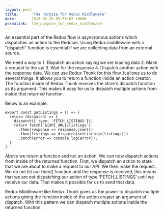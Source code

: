 ```yaml
---
layout: post
title:      "The Purpose for Redux Middleware"
date:       2018-02-20 03:33:07 +0000
permalink:  the_purpose_for_redux_middleware
---
```



An essential part of the Redux flow is asyncronous actions which dispatches an action to the Reducer. Using Redux middleware with a "dispatch" function is essential if we are collecting data from an external source.

We need a way to 1. Dispatch an action saying we are loading data 2.  Make a request to the api 3.  Wait for the response 4. Dispatch another action with the response data. We can use Redux Thunk for this flow. It allows us to do several things. It allows you to return a function inside an action creator. The function inside of Redux Thunk receives the store's dispatch function as its argument. This makes it easy for us to dispatch multiple actions from inside that returned function. 

Below is an example: 

```
export const getListings = () => {
  return (dispatch) => {
    dispatch({ type: 'FETCH_LISTINGS'});
    return fetch(`${API_URL}/listings`)
      .then(response => response.json())
      .then(listings => dispatch(setListings(listings)))
      .catch(error => console.log(error));
  }
}

```

Above we return a function and not an action. We can now dispatch actions from inside of the returned function.  First, we dispatch an action to state that we are about to make a request to our API. We then make the request. We do not hit our then() function until the response is received, this means that we are not dispatching our action of type 'FETCH_LISTINGS' until we receive our data. That makes it possible for us to send that data.

Redux Middleware like Redux Thunk gives us the power to dispatch multiple actions giving the function inside of the action creater an argument of dispatch. With this pattern we can dispatch multiple actions inside the returned function.


